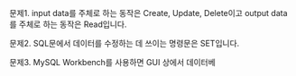 ﻿문제1. input data를 주체로 하는 동작은 Create, Update, Delete이고 output data를 주체로 하는 동작은 Read입니다.

문제2. SQL문에서 데이터를 수정하는 데 쓰이는 명령문은 SET입니다.

문제3. MySQL Workbench를 사용하면 GUI 상에서 데이터베
